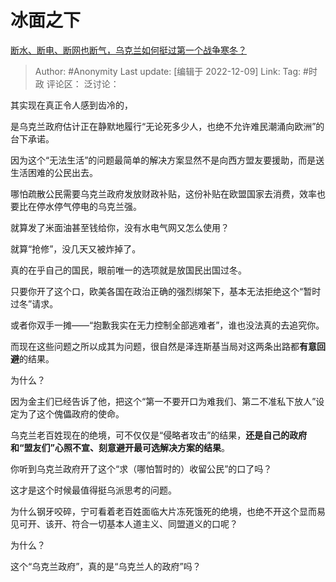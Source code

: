 # 冰面之下
[断水、断电、断网也断气，乌克兰如何挺过第一个战争寒冬？](https://www.zhihu.com/question/571114590/answer/2793644465)

> Author: #Anonymity
> Last update: [编辑于 2022-12-09]
> Link:
> Tag: #时政
> 评论区：
> 泛讨论：

其实现在真正令人感到齿冷的，

是乌克兰政府估计正在静默地履行“无论死多少人，也绝不允许难民潮涌向欧洲”的台下承诺。

因为这个“无法生活”的问题最简单的解决方案显然不是向西方盟友要援助，而是送生活困难的公民出去。

哪怕疏散公民需要乌克兰政府发放财政补贴，这份补贴在欧盟国家去消费，效率也要比在停水停气停电的乌克兰强。

就算发了米面油甚至钱给你，没有水电气网又怎么使用？

就算“抢修”，没几天又被炸掉了。

真的在乎自己的国民，眼前唯一的选项就是放国民出国过冬。

只要你开了这个口，欧美各国在政治正确的强烈绑架下，基本无法拒绝这个“暂时过冬”请求。

或者你双手一摊——“抱歉我实在无力控制全部逃难者”，谁也没法真的去追究你。

而现在这些问题之所以成其为问题，很自然是泽连斯基当局对这两条出路都**有意回避**的结果。

为什么？

因为金主们已经告诉了他，把这个“第一不要开口为难我们、第二不准私下放人”设定为了这个傀儡政府的使命。

乌克兰老百姓现在的绝境，可不仅仅是“侵略者攻击”的结果，**还是自己的政府和“盟友们”心照不宣、刻意避开最可选解决方案的结果**。

你听到乌克兰政府开了这个“求（哪怕暂时的）收留公民”的口了吗？

这才是这个时候最值得挺乌派思考的问题。

为什么钢牙咬碎，宁可看着老百姓面临大片冻死饿死的绝境，也绝不开这个显而易见可开、该开、符合一切基本人道主义、同盟道义的口呢？

为什么？

这个“乌克兰政府”，真的是“乌克兰人的政府”吗？
